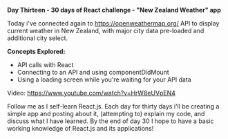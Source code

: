 **Day Thirteen - 30 days of React challenge - "New Zealand Weather" app**

Today i've connected again to https://openweathermap.org/ API to display current weather in New Zealand, with major city data pre-loaded and additional city select.

**Concepts Explored:**
- API calls with React
- Connecting to an API and using componentDidMount
- Using a loading screen while you're waiting for your API data

Video: https://www.youtube.com/watch?v=HrW8eUVpEN4

Follow me as I self-learn React.js. Each day for thirty days i'll be creating a simple app and posting about it, (attempting to) explain my code, and discuss what I have learned. By the end of day 30 I hope to have a basic working knowledge of React.js and its applications!
